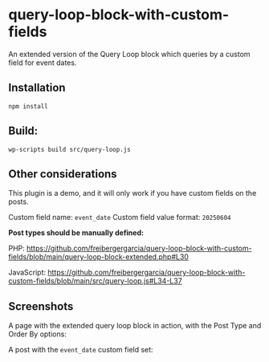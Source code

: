 # query-loop-block-with-custom-fields
An extended version of the Query Loop block which queries by a custom field for event dates.

## Installation

`npm install`

## Build:
`wp-scripts build src/query-loop.js`

## Other considerations

This plugin is a demo, and it will only work if you have custom fields on the posts.

Custom field name: `event_date`
Custom field value format: `20250604`

<strong>Post types should be manually defined:</strong>

PHP: https://github.com/freibergergarcia/query-loop-block-with-custom-fields/blob/main/query-loop-block-extended.php#L30

JavaScript: https://github.com/freibergergarcia/query-loop-block-with-custom-fields/blob/main/src/query-loop.js#L34-L37

## Screenshots

A page with the extended query loop block in action, with the Post Type and Order By options:


A post with the `event_date` custom field set:
